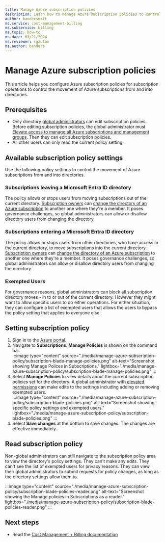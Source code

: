 ```yaml
---
title: Manage Azure subscription policies
description: Learn how to manage Azure subscription policies to control the movement of Azure subscriptions from and into directories.
author: bandersmsft
ms.service: cost-management-billing
ms.subservice: billing
ms.topic: how-to
ms.date: 03/21/2024
ms.reviewer: sgautam
ms.author: banders
---
```


# Manage Azure subscription policies

This article helps you configure Azure subscription policies for subscription operations to control the movement of Azure subscriptions from and into directories.

## Prerequisites

- Only directory [global administrators](../../active-directory/roles/permissions-reference.md#global-administrator) can edit subscription policies. Before editing subscription policies, the global administrator must [Elevate access to manage all Azure subscriptions and management groups](../../role-based-access-control/elevate-access-global-admin.md). Then they can edit subscription policies.
- All other users can only read the current policy setting.

## Available subscription policy settings

Use the following policy settings to control the movement of Azure subscriptions from and into directories.

### Subscriptions leaving a Microsoft Entra ID directory

The policy allows or stops users from moving subscriptions out of the current directory. [Subscription owners](../../role-based-access-control/built-in-roles.md#owner) can [change the directory of an Azure subscription](../../active-directory/fundamentals/active-directory-how-subscriptions-associated-directory.md) to another one where they're a member. It poses governance challenges, so global administrators can allow or disallow directory users from changing the directory.

### Subscriptions entering a Microsoft Entra ID directory

The policy allows or stops users from other directories, who have access in the current directory, to move subscriptions into the current directory. [Subscription owners](../../role-based-access-control/built-in-roles.md#owner) can [change the directory of an Azure subscription](../../active-directory/fundamentals/active-directory-how-subscriptions-associated-directory.md) to another one where they're a member. It poses governance challenges, so global administrators can allow or disallow directory users from changing the directory.

### Exempted Users

For governance reasons, global administrators can block all subscription directory moves - in to or out of the current directory. However they might want to allow specific users to do either operations. For either situation, they can configure a list of exempted users that allows the users to bypass the policy setting that applies to everyone else.

## Setting subscription policy

1. Sign in to the [Azure portal](https://portal.azure.com/).
1. Navigate to **Subscriptions**. **Manage Policies** is shown on the command bar.  
    :::image type="content" source="./media/manage-azure-subscription-policy/subscription-blade-manage-policies.png" alt-text="Screenshot showing Manage Polices in Subscriptions." lightbox="./media/manage-azure-subscription-policy/subscription-blade-manage-policies.png" :::
1. Select **Manage Policies** to view details about the current subscription policies set for the directory. A global administrator with [elevated permissions](../../role-based-access-control/elevate-access-global-admin.md) can make edits to the settings including adding or removing exempted users.  
    :::image type="content" source="./media/manage-azure-subscription-policy/subscription-blade-policies.png" alt-text="Screenshot showing specific policy settings and exempted users." lightbox="./media/manage-azure-subscription-policy/subscription-blade-policies.png" :::
1. Select **Save changes** at the bottom to save changes. The changes are effective immediately.

## Read subscription policy

Non-global administrators can still navigate to the subscription policy area to view the directory's policy settings. They can't make any edits. They can't see the list of exempted users for privacy reasons. They can view their global administrators to submit requests for policy changes, as long as the directory settings allow them to.

:::image type="content" source="./media/manage-azure-subscription-policy/subscription-blade-policies-reader.png" alt-text="Screenshot showing the Manage policies in Subscriptions as a reader." lightbox="./media/manage-azure-subscription-policy/subscription-blade-policies-reader.png" :::

## Next steps

- Read the [Cost Management + Billing documentation](../index.yml)
